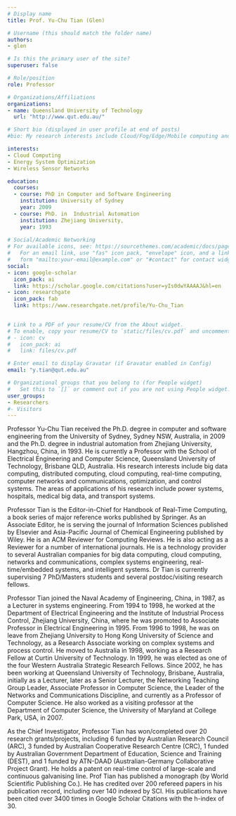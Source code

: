 ```yaml
---
# Display name
title: Prof. Yu-Chu Tian (Glen)

# Username (this should match the folder name)
authors:
- glen

# Is this the primary user of the site?
superuser: false

# Role/position
role: Professor 

# Organizations/Affiliations
organizations:
- name: Queensland University of Technology
  url: "http://www.qut.edu.au/"

# Short bio (displayed in user profile at end of posts)
#bio: My research interests include Cloud/Fog/Edge/Mobile computing and energy management.

interests:
- Cloud Computing
- Energy System Optimization
- Wireless Sensor Networks

education:
  courses:
  - course: PhD in Computer and Software Engineering
    institution: University of Sydney
    year: 2009
  - course: PhD. in  Industrial Automation 
    institution: Zhejiang University,
    year: 1993
 
# Social/Academic Networking
# For available icons, see: https://sourcethemes.com/academic/docs/page-builder/#icons
#   For an email link, use "fas" icon pack, "envelope" icon, and a link in the
#   form "mailto:your-email@example.com" or "#contact" for contact widget.
social:
- icon: google-scholar
  icon_pack: ai
  link: https://scholar.google.com/citations?user=yIs0dwYAAAAJ&hl=en
- icon: researchgate
  icon_pack: fab
  link: https://www.researchgate.net/profile/Yu-Chu_Tian

  
# Link to a PDF of your resume/CV from the About widget.
# To enable, copy your resume/CV to `static/files/cv.pdf` and uncomment the lines below.
# - icon: cv
#   icon_pack: ai
#   link: files/cv.pdf

# Enter email to display Gravatar (if Gravatar enabled in Config)
email: "y.tian@qut.edu.au"

# Organizational groups that you belong to (for People widget)
#   Set this to `[]` or comment out if you are not using People widget.
user_groups:
- Researchers
#- Visitors
---
```


 Professor Yu-Chu Tian  received the Ph.D. degree in computer and software engineering from the University of Sydney, Sydney NSW, Australia, in 2009 and the Ph.D. degree in industrial automation from Zhejiang University, Hangzhou, China, in 1993. He is currently a Professor with the School of Electrical Engineering and Computer Science, Queensland University of Technology, Brisbane QLD, Australia. His research interests include big data computing, distributed computing, cloud computing, real-time computing, computer networks and communications, optimization, and control systems. The areas of applications of his research include power systems, hospitals, medical big data, and transport systems.

 

Professor Tian is the Editor-in-Chief for Handbook of Real-Time Computing, a book series of major reference works published by Springer. As an Associate Editor, he is serving the journal of Information Sciences published by Elsevier and Asia-Pacific Journal of Chemical Engineering published by Wiley. He is an ACM Reviewer for Computing Reviews. He is also acting as a Reviewer for a number of international journals. He is a technology provider to several Australian companies for big data computing, cloud computing, networks and communications, complex systems engineering, real-time/embedded systems, and intelligent systems. Dr Tian is currently supervising 7 PhD/Masters students and several postdoc/visiting research fellows.

 

Professor Tian joined the Naval Academy of Engineering, China, in 1987, as a Lecturer in systems engineering. From 1994 to 1998, he worked at the Department of Electrical Engineering and the Institute of Industrial Process Control, Zhejiang University, China, where he was promoted to Associate Professor in Electrical Engineering in 1995. From 1996 to 1998, he was on leave from Zhejiang University to Hong Kong University of Science and Technology, as a Research Associate working on complex systems and process control. He moved to Australia in 1998, working as a Research Fellow at Curtin University of Technology. In 1999, he was elected as one of the four Western Australia Strategic Research Fellows. Since 2002, he has been working at Queensland University of Technology, Brisbane, Australia, initially as a Lecturer, later as a Senior Lecturer, the Networking Teaching Group Leader, Associate Professor in Computer Science, the Leader of the Networks and Communications Discipline, and currently as a Professor of Computer Science. He also worked as a visiting professor at the Department of Computer Science, the University of Maryland at College Park, USA, in 2007.

 

As the Chief Investigator, Professor Tian has won/completed over 20 research grants/projects, including 6 funded by Australian Research Council (ARC), 3 funded by Australian Cooperative Research Centre (CRC), 1 funded by Australian Government Department of Education, Science and Training (DEST), and 1 funded by ATN-DAAD (Australian-Germany Collaborative Project Grant). He holds a patent on real-time control of large-scale and continuous galvanising line. Prof Tian has published a monograph (by World Scientific Publishing Co.). He has credited over 200 refereed papers in his publication record, including over 140 indexed by SCI. His publications have been cited over 3400 times in Google Scholar Citations with the h-index of 30.

